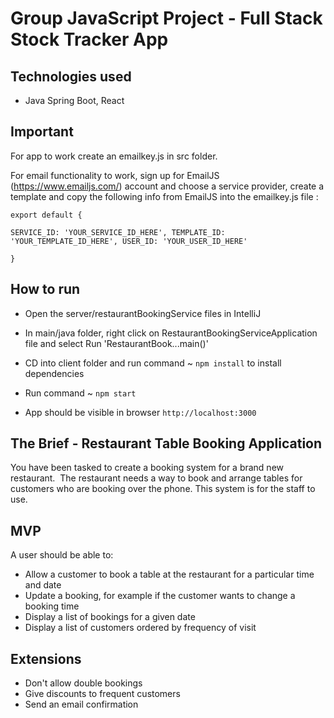 # Group JavaScript Project - Full Stack Stock Tracker App

## Technologies used
- Java Spring Boot, React

## Important
For app to work create an emailkey.js in src folder.  

For email functionality to work, sign up for EmailJS (https://www.emailjs.com/) account and choose a service provider, create a template and copy the following info from EmailJS into the emailkey.js file :

`export default {`

`SERVICE_ID: 'YOUR_SERVICE_ID_HERE', TEMPLATE_ID: 'YOUR_TEMPLATE_ID_HERE', USER_ID: 'YOUR_USER_ID_HERE'`

 `}`

## How to run
- Open the server/restaurantBookingService files in IntelliJ
- In main/java folder, right click on RestaurantBookingServiceApplication file and select Run 'RestaurantBook...main()'



- CD into client folder and run command ~ `npm install` to install dependencies
- Run command ~ `npm start`
- App should be visible in browser `http://localhost:3000`

## The Brief - Restaurant Table Booking Application

You have been tasked to create a booking system for a brand new restaurant.  The restaurant needs a way to book and arrange tables for customers who are booking over the phone. This system is for the staff to use.

## MVP

A user should be able to:

- Allow a customer to book a table at the restaurant for a particular time and date
- Update a booking, for example if the customer wants to change a booking time
- Display a list of bookings for a given date
- Display a list of customers ordered by frequency of visit

## Extensions

- Don't allow double bookings
- Give discounts to frequent customers
- Send an email confirmation
